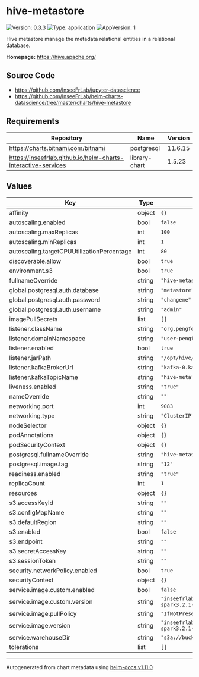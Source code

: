 # hive-metastore

![Version: 0.3.3](https://img.shields.io/badge/Version-0.3.3-informational?style=flat-square) ![Type: application](https://img.shields.io/badge/Type-application-informational?style=flat-square) ![AppVersion: 1](https://img.shields.io/badge/AppVersion-1-informational?style=flat-square)

Hive metastore manage the metadata relational entities  in a relational database.

**Homepage:** <https://hive.apache.org/>

## Source Code

* <https://github.com/InseeFrLab/jupyter-datascience>
* <https://github.com/InseeFrLab/helm-charts-datascience/tree/master/charts/hive-metastore>

## Requirements

| Repository | Name | Version |
|------------|------|---------|
| https://charts.bitnami.com/bitnami | postgresql | 11.6.15 |
| https://inseefrlab.github.io/helm-charts-interactive-services | library-chart | 1.5.23 |

## Values

| Key | Type | Default | Description |
|-----|------|---------|-------------|
| affinity | object | `{}` |  |
| autoscaling.enabled | bool | `false` |  |
| autoscaling.maxReplicas | int | `100` |  |
| autoscaling.minReplicas | int | `1` |  |
| autoscaling.targetCPUUtilizationPercentage | int | `80` |  |
| discoverable.allow | bool | `true` |  |
| environment.s3 | bool | `true` |  |
| fullnameOverride | string | `"hive-metastore"` |  |
| global.postgresql.auth.database | string | `"metastore"` |  |
| global.postgresql.auth.password | string | `"changeme"` |  |
| global.postgresql.auth.username | string | `"admin"` |  |
| imagePullSecrets | list | `[]` |  |
| listener.className | string | `"org.pengfei.hive.listener.CustomHiveListener"` |  |
| listener.domainNamespace | string | `"user-pengfei"` |  |
| listener.enabled | bool | `true` |  |
| listener.jarPath | string | `"/opt/hive/lib/hive-listener.jar"` |  |
| listener.kafkaBrokerUrl | string | `"kafka-0.kafka-headless:9092"` |  |
| listener.kafkaTopicName | string | `"hive-meta"` |  |
| liveness.enabled | string | `"true"` |  |
| nameOverride | string | `""` |  |
| networking.port | int | `9083` |  |
| networking.type | string | `"ClusterIP"` |  |
| nodeSelector | object | `{}` |  |
| podAnnotations | object | `{}` |  |
| podSecurityContext | object | `{}` |  |
| postgresql.fullnameOverride | string | `"hive-metastore-db"` |  |
| postgresql.image.tag | string | `"12"` |  |
| readiness.enabled | string | `"true"` |  |
| replicaCount | int | `1` |  |
| resources | object | `{}` |  |
| s3.accessKeyId | string | `""` |  |
| s3.configMapName | string | `""` |  |
| s3.defaultRegion | string | `""` |  |
| s3.enabled | bool | `false` |  |
| s3.endpoint | string | `""` |  |
| s3.secretAccessKey | string | `""` |  |
| s3.sessionToken | string | `""` |  |
| security.networkPolicy.enabled | bool | `true` |  |
| securityContext | object | `{}` |  |
| service.image.custom.enabled | bool | `false` |  |
| service.image.custom.version | string | `"inseefrlab/jupyter-datascience:py3.9.12-spark3.2.1-v0.0.2"` |  |
| service.image.pullPolicy | string | `"IfNotPresent"` |  |
| service.image.version | string | `"inseefrlab/jupyter-datascience:py3.9.12-spark3.2.1-v0.0.2"` |  |
| service.warehouseDir | string | `"s3a://bucket/hive-warehouse"` |  |
| tolerations | list | `[]` |  |

----------------------------------------------
Autogenerated from chart metadata using [helm-docs v1.11.0](https://github.com/norwoodj/helm-docs/releases/v1.11.0)
